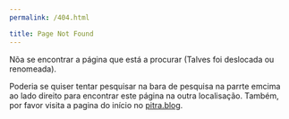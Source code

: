 ```yaml
---
permalink: /404.html

title: Page Not Found
---
```


Nõa se encontrar a página que está a procurar (Talves foi deslocada ou renomeada).

Poderia se quiser tentar pesquisar na bara de pesquisa na parrte emcima ao lado direito para encontrar este página na outra localisação. Também, por favor visita a pagina do início no [pitra.blog](https://ecohealth_rdata.github.io/pitra_imag_blog).


